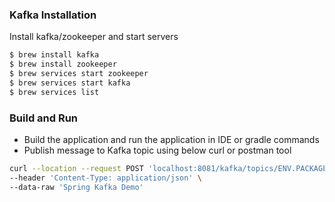### Kafka Installation
Install kafka/zookeeper and start servers
```sh
$ brew install kafka
$ brew install zookeeper
$ brew services start zookeeper
$ brew services start kafka
$ brew services list
```
###  Build and Run 
- Build the application and run the application in IDE or gradle commands
- Publish message to Kafka topic using below curl or postman tool
```sh
curl --location --request POST 'localhost:8081/kafka/topics/ENV.PACKAGE.TRACKING.PUBLISH/messages' \
--header 'Content-Type: application/json' \
--data-raw 'Spring Kafka Demo'
```

